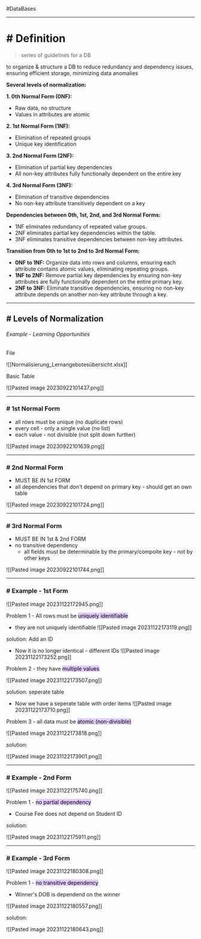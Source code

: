 #DataBases 

---
# # Definition

>series of guidelines for a DB

to organize & structure a DB 
to reduce redundancy and dependency issues, ensuring efficient storage, minimizing data anomalies

__Several levels of normalization:__

**1. 0th Normal Form (0NF):**
- Raw data, no structure
- Values in attributes are atomic

**2. 1st Normal Form (1NF):**
- Elimination of repeated groups
- Unique key identification

**3. 2nd Normal Form (2NF):**
- Elimination of partial key dependencies
- All non-key attributes fully functionally dependent on the entire key

**4. 3rd Normal Form (3NF):**
- Elimination of transitive dependencies
- No non-key attribute transitively dependent on a key

**Dependencies between 0th, 1st, 2nd, and 3rd Normal Forms:**
- 1NF eliminates redundancy of repeated value groups.
- 2NF eliminates partial key dependencies within the table.
- 3NF eliminates transitive dependencies between non-key attributes.

**Transition from 0th to 1st to 2nd to 3rd Normal Form:**
- **0NF to 1NF:** Organize data into rows and columns, ensuring each attribute contains atomic values, eliminating repeating groups.
- **1NF to 2NF:** Remove partial key dependencies by ensuring non-key attributes are fully functionally dependent on the entire primary key.
- **2NF to 3NF:** Eliminate transitive dependencies, ensuring no non-key attribute depends on another non-key attribute through a key.

---
## # Levels of Normalization
###### Example - Learning Opportunities
File

![[Normalisierung_Lernangebotesübersicht.xlsx]]

Basic Table

![[Pasted image 20230922101437.png]]

---
### # 1st Normal Form

- all rows must be unique (no duplicate rows)
- every cell - only a single value (no list)
- each value - not divisible (not split down further)
 
![[Pasted image 20230922101639.png]]

---
### # 2nd Normal Form
- MUST BE IN 1st FORM
- all dependencies that don't depend on primary key - should get an own table

![[Pasted image 20230922101724.png]]

---
### # 3rd Normal Form
- MUST BE IN 1st & 2nd FORM
- no transitive dependency
	- all fields must be determinable by the primary/compoite key - not by other keys

![[Pasted image 20230922101744.png]]

---
### # Example - 1st Form

![[Pasted image 20231122172945.png]]

Problem 1 - All rows must be <mark style="background: #D2B3FFA6;">uniquely identifiable</mark>
- they are not uniquely identifiable
![[Pasted image 20231122173119.png]]

solution: Add an ID 
- Now it is no longer identical - different IDs
![[Pasted image 20231122173252.png]]

Problem 2 - they have <mark style="background: #D2B3FFA6;">multiple values</mark>

![[Pasted image 20231122173507.png]]

solution: seperate table
- Now we have a seperate table with order items
![[Pasted image 20231122173710.png]]

Problem 3 - all data must be <mark style="background: #D2B3FFA6;">atomic (non-divisible)</mark>

![[Pasted image 20231122173818.png]]

solution:

![[Pasted image 20231122173901.png]]

---
### # Example - 2nd Form

![[Pasted image 20231122175740.png]]

Problem 1 - <mark style="background: #D2B3FFA6;">no partial dependency</mark>
- Course Fee does not depend on Student ID

solution:

![[Pasted image 20231122175911.png]]

---
### # Example - 3rd Form

![[Pasted image 20231122180308.png]]

Problem 1 - <mark style="background: #D2B3FFA6;">no transitive dependency</mark>
- Winner's DOB is dependend on the winner

![[Pasted image 20231122180557.png]]

solution:

![[Pasted image 20231122180643.png]]


